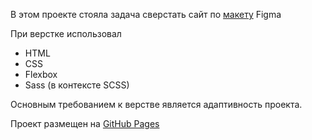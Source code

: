 В этом проекте стояла задача сверстать сайт по <a target="_blank" href="https://www.figma.com/file/EJbRoHsroHMtrtpU5J6zEI/%5BPublished%5D%5BRU%5D-%C2%ABConquest%C2%BB-(Copy)?node-id=0%3A1&t=Q8j20whMoQLVXA4u-1">макету</a> Figma 

При верстке использовал
<ul>
  <li>
    HTML
  </li>
  <li>
    CSS
  </li>
  <li>
    Flexbox
  </li>
    <li>
    Sass (в контексте SCSS)
  </li>
</ul>

<p>Основным требованием к верстве является адаптивность проекта.</p>

<p>Проект размещен на <a target="_blank" href="https://aliastr.github.io/Watch/">GitHub Pages</a></p>
